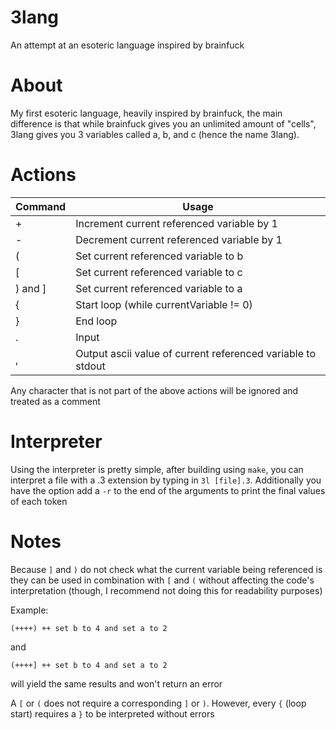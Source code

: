# 3lang
An attempt at an esoteric language inspired by brainfuck

# About
My first esoteric language, heavily inspired by brainfuck, the main difference is that while brainfuck gives you an unlimited amount of "cells", 3lang gives you 3 variables called a, b, and c (hence the name 3lang).

# Actions
| Command | Usage |
| --- | --- |
| + | Increment current referenced variable by 1 |
| - | Decrement current referenced variable by 1 |
| ( | Set current referenced variable to b |
| [ | Set current referenced variable to c |
| ) and ] | Set current referenced variable to a |
| { | Start loop (while currentVariable != 0) |
| } | End loop |
| . | Input |
| , | Output ascii value of current referenced variable to stdout |

Any character that is not part of the above actions will be ignored and treated as a comment

# Interpreter
Using the interpreter is pretty simple, after building using `make`, you can interpret a file with a .3 extension by typing in `3l [file].3`. Additionally you have the option add a `-r` to the end of the arguments to print the final values of each token

# Notes
Because `]` and `)` do not check what the current variable being referenced is they can be used in combination with `[` and `(` without affecting the code's interpretation (though, I recommend not doing this for readability purposes)

Example: 
```
(++++) ++ set b to 4 and set a to 2
```

and

```
(++++] ++ set b to 4 and set a to 2
```
will yield the same results and won't return an error

A `[` or `(` does not require a corresponding `]` or `)`. However, every `{` (loop start) requires a `}` to be interpreted without errors
